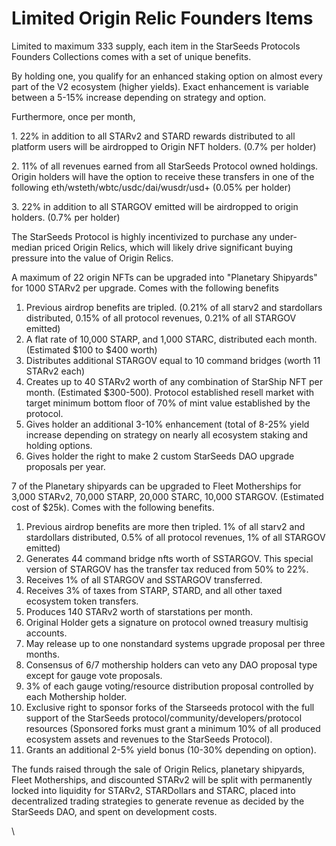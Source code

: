 # Limited Origin Relic Founders Items

Limited to maximum 333 supply, each item in the StarSeeds Protocols Founders Collections comes with a set of unique benefits.

By holding one, you qualify for an enhanced staking option on almost every part of the V2 ecosystem (higher yields). Exact enhancement is variable between a 5-15% increase depending on strategy and option.

Furthermore, once per month,

1\. 22% in addition to all STARv2 and STARD rewards distributed to all platform users will be airdropped to Origin NFT holders. (0.7% per holder) &#x20;

2\. 11% of all revenues earned from all StarSeeds Protocol owned holdings. Origin holders will have the option to receive these transfers in one of the following eth/wsteth/wbtc/usdc/dai/wusdr/usd+ (0.05% per holder)&#x20;

3\. 22% in addition to all STARGOV emitted will be airdropped to origin holders. (0.7% per holder)

The StarSeeds Protocol is highly incentivized to purchase any under-median priced Origin Relics, which will likely drive significant buying pressure into the value of Origin Relics.

A maximum of 22 origin NFTs can be upgraded into "Planetary Shipyards" for 1000 STARv2 per upgrade. Comes with the following benefits

1. Previous airdrop benefits are tripled. (0.21% of all starv2 and stardollars distributed, 0.15% of all protocol revenues, 0.21% of all STARGOV emitted)
2. A flat rate of 10,000 STARP, and 1,000 STARC, distributed each month. (Estimated $100 to $400 worth)
3. Distributes additional STARGOV equal to 10 command bridges (worth 11 STARv2 each)
4. Creates up to 40 STARv2 worth of any combination of StarShip NFT per month.  (Estimated $300-500). Protocol established resell market with target minimum bottom floor of 70% of mint value established by the protocol.
5. Gives holder an additional 3-10% enhancement (total of 8-25% yield increase depending on strategy on nearly all ecosystem staking and holding options.
6. Gives holder the right to make 2 custom StarSeeds DAO upgrade proposals per year.&#x20;

7 of the Planetary shipyards can be upgraded to Fleet Motherships for 3,000 STARv2, 70,000 STARP, 20,000 STARC, 10,000 STARGOV. (Estimated cost of $25k). Comes with the following benefits.

1. Previous airdrop benefits are more then tripled. 1% of all starv2 and stardollars distributed, 0.5% of all protocol revenues, 1% of all STARGOV emitted)
2. Generates 44 command bridge nfts worth of SSTARGOV. This special version of STARGOV has the transfer tax reduced from 50% to 22%.
3. Receives 1% of all STARGOV and SSTARGOV transferred.
4. Receives 3% of taxes from STARP, STARD, and all other taxed ecosystem token transfers.
5. Produces 140 STARv2 worth of starstations per month.
6. Original Holder gets a signature on protocol owned treasury multisig accounts.
7. May release up to one nonstandard systems upgrade proposal per three months.
8. Consensus of 6/7 mothership holders can veto any DAO proposal type except for gauge vote proposals.
9. 3% of each gauge voting/resource distribution proposal controlled by each Mothership holder.
10. Exclusive right to sponsor forks of the Starseeds protocol with the full support of the StarSeeds protocol/community/developers/protocol resources (Sponsored forks must grant a minimum 10% of all produced ecosystem assets and revenues to the StarSeeds Protocol).
11. Grants an additional 2-5% yield bonus (10-30% depending on option).

The funds raised through the sale of Origin Relics, planetary shipyards, Fleet Motherships, and discounted STARv2 will be split with permanently locked into liquidity for STARv2, STARDollars and STARC, placed into decentralized trading strategies to generate revenue as decided by the StarSeeds DAO, and spent on development costs.&#x20;

\
